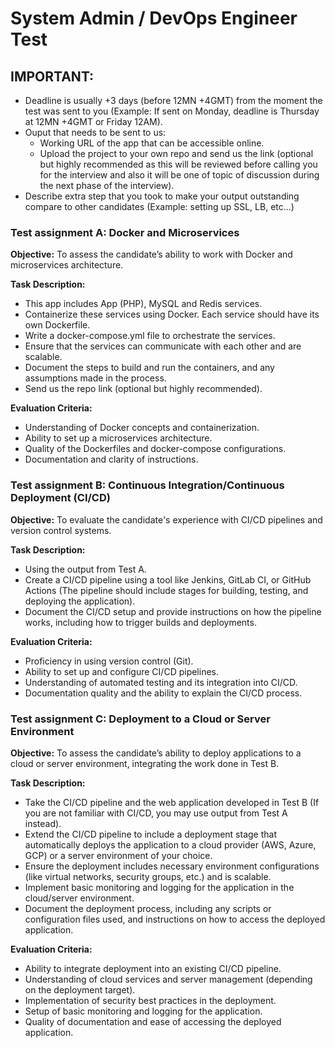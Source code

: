 # System Admin / DevOps Engineer Test

## IMPORTANT:
- Deadline is usually +3 days (before 12MN +4GMT) from the moment the test was sent to you (Example: If sent on Monday, deadline is Thursday at 12MN +4GMT or Friday 12AM).
- Ouput that needs to be sent to us:
    - Working URL of the app that can be accessible online.
    - Upload the project to your own repo and send us the link (optional but highly recommended as this will be reviewed before calling you for the interview and also it will be one of topic of discussion during the next phase of the interview).
- Describe extra step that you took to make your output outstanding compare to other candidates (Example: setting up SSL, LB, etc...)

### Test assignment A: Docker and Microservices
**Objective:** To assess the candidate’s ability to work with Docker and microservices architecture.

**Task Description:**
- This app includes App (PHP), MySQL and Redis services.
- Containerize these services using Docker. Each service should have its own Dockerfile.
- Write a docker-compose.yml file to orchestrate the services.
- Ensure that the services can communicate with each other and are scalable.
- Document the steps to build and run the containers, and any assumptions made in the process.
- Send us the repo link (optional but highly recommended).

**Evaluation Criteria:**
- Understanding of Docker concepts and containerization.
- Ability to set up a microservices architecture.
- Quality of the Dockerfiles and docker-compose configurations.
- Documentation and clarity of instructions.

### Test assignment B: Continuous Integration/Continuous Deployment (CI/CD)
**Objective:** To evaluate the candidate's experience with CI/CD pipelines and version control systems.

**Task Description:**
- Using the output from Test A. 
- Create a CI/CD pipeline using a tool like Jenkins, GitLab CI, or GitHub Actions (The pipeline should include stages for building, testing, and deploying the application).
- Document the CI/CD setup and provide instructions on how the pipeline works, including how to trigger builds and deployments.

**Evaluation Criteria:**
- Proficiency in using version control (Git).
- Ability to set up and configure CI/CD pipelines.
- Understanding of automated testing and its integration into CI/CD.
- Documentation quality and the ability to explain the CI/CD process.

### Test assignment C: Deployment to a Cloud or Server Environment
**Objective:**  To assess the candidate’s ability to deploy applications to a cloud or server environment, integrating the work done in Test B.

**Task Description:**
- Take the CI/CD pipeline and the web application developed in Test B (If you are not familiar with CI/CD, you may use output from Test A instead).
- Extend the CI/CD pipeline to include a deployment stage that automatically deploys the application to a cloud provider (AWS, Azure, GCP) or a server environment of your choice.
- Ensure the deployment includes necessary environment configurations (like virtual networks, security groups, etc.) and is scalable.
- Implement basic monitoring and logging for the application in the cloud/server environment.
- Document the deployment process, including any scripts or configuration files used, and instructions on how to access the deployed application.

**Evaluation Criteria:**
- Ability to integrate deployment into an existing CI/CD pipeline.
- Understanding of cloud services and server management (depending on the deployment target).
- Implementation of security best practices in the deployment.
- Setup of basic monitoring and logging for the application.
- Quality of documentation and ease of accessing the deployed application.